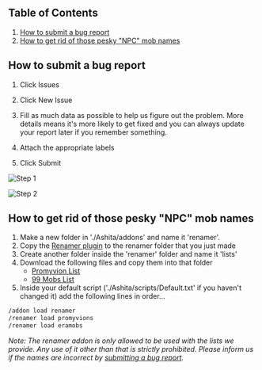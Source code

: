 ## Table of Contents

1. [How to submit a bug report](https://github.com/EdenServer/community/blob/master/README.md#how-to-submit-a-bug-report)
2. [How to get rid of those pesky "NPC" mob names](https://github.com/EdenServer/community/blob/master/README.md#how-to-get-rid-of-those-pesky-npc-mob-names)

## How to submit a bug report

1. Click Issues

2. Click New Issue

3. Fill as much data as possible to help us figure out the problem. More details means it's more likely to get fixed and you can always update your report later if you remember something.

4. Attach the appropriate labels

5. Click Submit

![Step 1](https://raw.githubusercontent.com/EdenServer/Issues/master/step1.png)

![Step 2](https://raw.githubusercontent.com/EdenServer/Issues/master/step2.png)



## How to get rid of those pesky "NPC" mob names

1. Make a new folder in './Ashita/addons' and name it 'renamer'.
2. Copy the [Renamer plugin](https://raw.githubusercontent.com/TeoTwawki/renamer/master/ashita/v3/renamer.lua) to the renamer folder that you just made
3. Create another folder inside the 'renamer' folder and name it 'lists'
4. Download the following files and copy them into that folder
    - [Promyvion List](https://raw.githubusercontent.com/EdenServer/Issues/master/renamer/promyvions.lua)
    - [99 Mobs List](https://raw.githubusercontent.com/EdenServer/Issues/master/renamer/eramobs.lua)
5. Inside your default script ('./Ashita/scripts/Default.txt' if you haven't changed it) add the following lines in order...
```txt
/addon load renamer
/renamer load promyvions
/renamer load eramobs
```

*Note: The renamer addon is only allowed to be used with the lists we provide. Any use of it other than that is strictly prohibited. Please inform us if the names are incorrect by [submitting a bug report](https://github.com/EdenServer/community/blob/master/README.md#how-to-submit-a-bug-report).*
